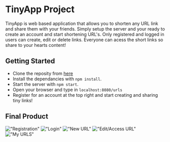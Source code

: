 # TinyApp Project

TinyApp is web based application that allows you to shorten any URL link and share them with your friends. Simply setup the server and your ready to create an account and start shortening URL's. Only registered and logged in users can create, edit or delete links. Everyone can acess the short links so share to your hearts content!

## Getting Started

- Clone the reposity from [here](https://github.com/harinderlabana/tinyapp)
- Install the dependancies with `npm install`.
- Start the server with `npm start`.
- Open your browser and type in `localhost:8080/urls`
- Register for an account at the top right and start creating and sharing tiny links!

## Final Product

!["Registration"]()
!["Login"]()
!["New URL"]()
!["Edit/Access URL"]()
!["My URLS"]()
